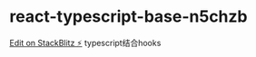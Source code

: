 # react-typescript-base-n5chzb

[Edit on StackBlitz ⚡️](https://stackblitz.com/edit/react-typescript-base-n5chzb)
typescript结合hooks